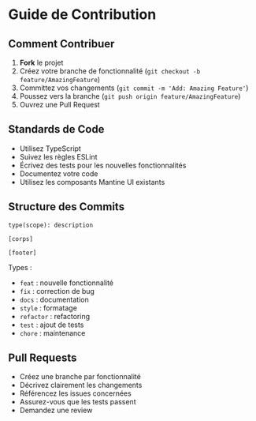 # Guide de Contribution

## Comment Contribuer

1. **Fork** le projet
2. Créez votre branche de fonctionnalité (`git checkout -b feature/AmazingFeature`)
3. Committez vos changements (`git commit -m 'Add: Amazing Feature'`)
4. Poussez vers la branche (`git push origin feature/AmazingFeature`)
5. Ouvrez une Pull Request

## Standards de Code

- Utilisez TypeScript
- Suivez les règles ESLint
- Écrivez des tests pour les nouvelles fonctionnalités
- Documentez votre code
- Utilisez les composants Mantine UI existants

## Structure des Commits

```
type(scope): description

[corps]

[footer]
```

Types :
- `feat` : nouvelle fonctionnalité
- `fix` : correction de bug
- `docs` : documentation
- `style` : formatage
- `refactor` : refactoring
- `test` : ajout de tests
- `chore` : maintenance

## Pull Requests

- Créez une branche par fonctionnalité
- Décrivez clairement les changements
- Référencez les issues concernées
- Assurez-vous que les tests passent
- Demandez une review
